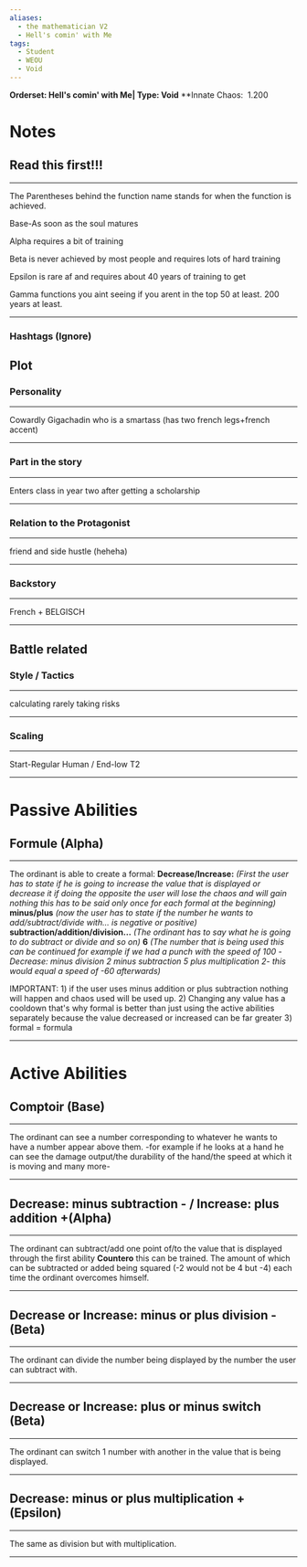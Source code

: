 ```yaml
---
aliases:
  - the mathematician V2
  - Hell's comin' with Me
tags:
  - Student
  - WEOU
  - Void
---
```

**Orderset: Hell's comin' with Me| Type: Void**
**Innate Chaos:  1.200

  

# Notes

## Read this first!!!
___
The Parentheses behind the function name stands for when the function is achieved.

Base-As soon as the soul matures

Alpha requires a bit of training 

Beta is never achieved by most people and requires lots of hard training

Epsilon is rare af and requires about 40 years of training to get

Gamma functions you aint seeing if you arent in the top 50 at least. 200 years at least.
___

### Hashtags (Ignore)

  

  

## Plot

### Personality
___
Cowardly Gigachadin  who is a smartass (has two french legs+french accent)
___
### Part in the story
___
Enters class in year two after getting a scholarship 
___
### Relation to the Protagonist
___
friend and side hustle (heheha)
___
### Backstory
___
French + BELGISCH
___

  
## Battle related

### Style / Tactics
___
calculating rarely taking risks
___
### Scaling 
___
Start-Regular Human / End-low T2
___

# Passive Abilities

## Formule (Alpha)
___
The ordinant is able to create a formal: **Decrease/Increase:** *(First the user has to state if he is going to increase the value that is displayed or decrease it if doing the opposite the user will lose the chaos and will gain nothing this has to be said only once for each formal at the beginning)* **minus/plus** *(now the user has to state if the number he wants to add/subtract/divide with… is negative or positive)* **subtraction/addition/division…** *(The ordinant has to say what he is going to do subtract or divide and so on)* **6** *(The number that is being used this can be continued for example if we had a punch with the speed of 100 -Decrease: minus division 2 minus subtraction 5 plus multiplication 2- this would equal a speed of -60 afterwards)*

IMPORTANT: 
1)
if the user uses minus addition or plus subtraction nothing will happen and chaos used will be used up.
2)
Changing any value has a cooldown that's why formal is better than just using the active abilities separately because the value decreased or increased can be far greater 
3)
formal = formula
___

# Active Abilities

## Comptoir (Base)
___
The ordinant can see a number corresponding to whatever he wants to have a number appear above them.
-for example if he looks at a hand he can see the damage output/the durability of the hand/the speed at which it is moving and many more-
___

## Decrease: minus subtraction - / Increase: plus addition +(Alpha)
---
The ordinant can subtract/add one point of/to the value that is displayed through the first ability **Countero** this can be trained.
The amount of which can be subtracted or added being squared (-2 would not be 4 but -4) each time the ordinant overcomes himself.
___

## Decrease or Increase: minus or plus division - (Beta)
---
The ordinant can divide the number being displayed by the number the user can subtract with.
___
## Decrease or Increase: plus or minus switch (Beta)
---
The ordinant can switch 1 number with another in the value that is being displayed.
___
## Decrease: minus or plus multiplication + (Epsilon)
---
The same as division but with multiplication.
___
